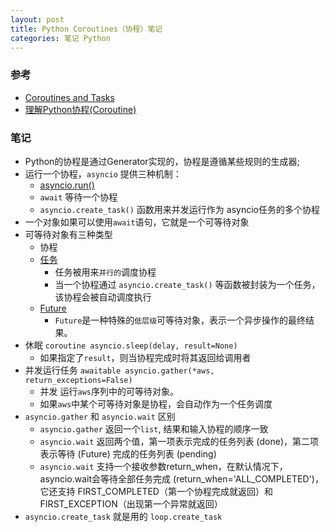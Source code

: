 ```yaml
---
layout: post
title: Python Coroutines（协程）笔记
categories: 笔记 Python
---
```

### 参考

* [Coroutines and Tasks](https://docs.python.org/3/library/asyncio-task.html)
* [理解Python协程(Coroutine)](https://zhuanlan.zhihu.com/p/68043798)

### 笔记

* Python的协程是通过Generator实现的，协程是遵循某些规则的生成器;
* 运行一个协程，`asyncio` 提供三种机制：
  * [asyncio.run()](https://docs.python.org/zh-cn/3/library/asyncio-task.html#asyncio.run)
  * `await` 等待一个协程
  * `asyncio.create_task()` 函数用来并发运行作为 asyncio任务的多个协程
* 一个对象如果可以使用`await`语句，它就是一个可等待对象
* 可等待对象有三种类型
  * 协程
  * [任务](https://docs.python.org/zh-cn/3/library/asyncio-task.html#asyncio.Task)
    * 任务被用来`并行的`调度协程
    * 当一个协程通过 `asyncio.create_task()` 等函数被封装为一个任务，该协程会被自动调度执行
  * [Future](https://docs.python.org/zh-cn/3/library/asyncio-future.html#asyncio.Future)
    * `Future`是一种特殊的`低层级`可等待对象，表示一个异步操作的最终结果。
* 休眠 `coroutine asyncio.sleep(delay, result=None)`
  * 如果指定了`result`，则当协程完成时将其返回给调用者
* 并发运行任务 `awaitable asyncio.gather(*aws, return_exceptions=False)`
  * 并发 运行`aws`序列中的可等待对象。
  * 如果`aws`中某个可等待对象是协程，会自动作为一个任务调度
* `asyncio.gather` 和 `asyncio.wait` 区别
  * `asyncio.gather` 返回一个`list`, 结果和输入协程的顺序一致
  * `asyncio.wait` 返回两个值，第一项表示完成的任务列表 (done)，第二项表示等待 (Future) 完成的任务列表 (pending)
  * `asyncio.wait` 支持一个接收参数return_when，在默认情况下，asyncio.wait会等待全部任务完成 (return_when='ALL_COMPLETED')，它还支持 FIRST_COMPLETED（第一个协程完成就返回）和 FIRST_EXCEPTION（出现第一个异常就返回）
* `asyncio.create_task` 就是用的 `loop.create_task`
